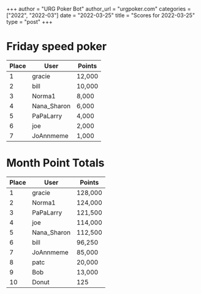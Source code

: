 +++
author = "URG Poker Bot"
author_url = "urgpoker.com"
categories = ["2022", "2022-03"]
date = "2022-03-25"
title = "Scores for 2022-03-25"
type = "post"
+++
# Friday speed poker

| Place | User | Points |
|-------|------|--------|
| 1 | gracie | 12,000 |
| 2 | bill | 10,000 |
| 3 | Norma1 | 8,000 |
| 4 | Nana_Sharon | 6,000 |
| 5 | PaPaLarry | 4,000 |
| 6 | joe | 2,000 |
| 7 | JoAnnmeme | 1,000 |

# Month Point Totals

| Place | User | Points |
|-------|------|--------|
| 1 | gracie | 128,000 |
| 2 | Norma1 | 124,000 |
| 3 | PaPaLarry | 121,500 |
| 4 | joe | 114,000 |
| 5 | Nana_Sharon | 112,500 |
| 6 | bill | 96,250 |
| 7 | JoAnnmeme | 85,000 |
| 8 | patc | 20,000 |
| 9 | Bob | 13,000 |
| 10 | Donut | 125 |
